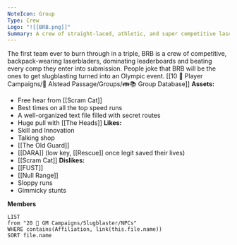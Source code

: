 ```yaml
---
NoteIcon: Group
Type: Crew
Logo: "![[BRB.png]]"
Summary: A crew of straight-laced, athletic, and super competitive laserbladers.
---
```

The first team ever to burn through in a triple, BRB is a crew of competitive, backpack-wearing laserbladers, dominating leaderboards and beating every comp they enter into submission. People joke that BRB will be the ones to get slugblasting turned into an Olympic event.
[[10 🧙 Player Campaigns/🌄 Alstead Passage/Groups/👪📚 Group Database]]
**Assets:**
- Free hear from [[Scram Cat]]
- Best times on all the top speed runs
- A well-organized text file filled with secret routes
- Huge pull with [[The Heads]]
**Likes:**
- Skill and Innovation
- Talking shop
- [[The Old Guard]]
- [[DARA]] (low key, [[Rescue]] once legit saved their lives)
- [[Scram Cat]]
**Dislikes:**
- [[FUST]]
- [[Null Range]]
- Sloppy runs
- Gimmicky stunts

**Members**
```dataview
LIST
from "20 🌟 GM Campaigns/Slugblaster/NPCs"
WHERE contains(Affiliation, link(this.file.name))
SORT file.name
```
